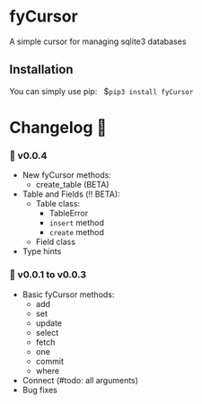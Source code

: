 # fyCursor
A simple cursor for managing sqlite3 databases

## Installation 
You can simply use pip: &nbsp;
\$`pip3 install fyCursor`

# Changelog 📄
### 📀 v0.0.4
- New fyCursor methods:
    - create_table (BETA)
- Table and Fields (‼️ BETA):
    - Table class:
        - TableError
        - ``insert`` method
        - ``create`` method
    - Field class
- Type hints

### 🎎 v0.0.1 to v0.0.3
- Basic fyCursor methods:
    - add
    - set
    - update
    - select
    - fetch
    - one
    - commit
    - where
- Connect (#todo: all arguments)
- Bug fixes 
